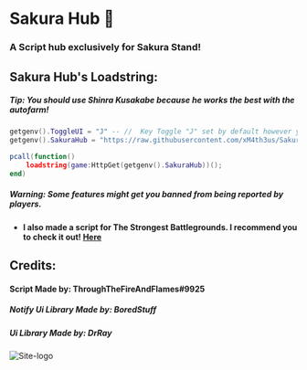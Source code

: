 # Sakura Hub 🌸
### A Script hub exclusively for Sakura Stand!

## Sakura Hub's Loadstring:
##### Tip: You should use Shinra Kusakabe because he works the best with the autofarm!
```lua
getgenv().ToggleUI = "J" -- //  Key Toggle "J" set by default however you can change it.
getgenv().SakuraHub = "https://raw.githubusercontent.com/xM4th3us/Sakura/main/Sakura%20Hub%20🌸?token=GHSAT0AAAAAACWQGYIL4DN5JEYD3B4OSJ5SZWI5S6Q";

pcall(function()
    loadstring(game:HttpGet(getgenv().SakuraHub))();
end)
```
##### Warning: Some features might get you banned from being reported by players.

- #### I also made a script for The Strongest Battlegrounds. I recommend you to check it out! [Here](https://github.com/Lvl9999/TheStrongestBattlegrounds)
  
## Credits:

#### Script Made by: ThroughTheFireAndFlames#9925
##### Notify Ui Library Made by: BoredStuff
##### Ui Library Made by: DrRay

![Site-logo](https://github.com/Lvl9999/SakuraStand/assets/123672448/97440fc2-f895-439f-9e47-97ca48bdfa3b)
